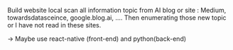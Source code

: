 Build website local scan all information topic from AI blog or site : Medium, towardsdatasceince, google.blog.ai, ....
Then enumerating those new topic or I have not read in these sites. 

-> Maybe use react-native (front-end) and python(back-end)
